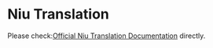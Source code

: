 # Niu Translation

Please check:[Official Niu Translation Documentation](https://niutrans.com/documents/contents/question/1) directly.
